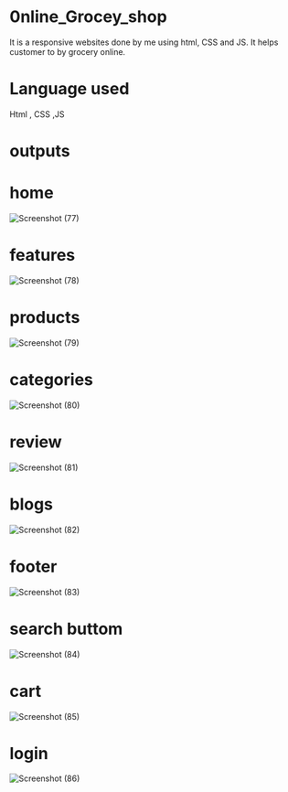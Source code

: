 # 0nline_Grocey_shop
It is a responsive websites done by me using html, CSS and JS. It helps customer to by grocery online.
# Language used
Html , CSS ,JS
# outputs
# home
![Screenshot (77)](https://github.com/Sahoo6371/0nline_Grocey_shop/assets/121501908/0d06d4d2-d3bd-4bed-be83-07b0218fcc6d)
# features
![Screenshot (78)](https://github.com/Sahoo6371/0nline_Grocey_shop/assets/121501908/4dd2fe76-b799-422e-a9eb-fbef9d3e6c8c)
# products
![Screenshot (79)](https://github.com/Sahoo6371/0nline_Grocey_shop/assets/121501908/73e763d0-e53c-48db-ac5c-60162cdf65af)
# categories
![Screenshot (80)](https://github.com/Sahoo6371/0nline_Grocey_shop/assets/121501908/29d31f14-7d21-408b-b761-f51d201dd8f6)
# review
![Screenshot (81)](https://github.com/Sahoo6371/0nline_Grocey_shop/assets/121501908/140bed32-956a-42a0-a73c-a38276db8a43)
# blogs
![Screenshot (82)](https://github.com/Sahoo6371/0nline_Grocey_shop/assets/121501908/ca395a31-2f07-463b-9322-bb37e94a7fa4)
# footer
![Screenshot (83)](https://github.com/Sahoo6371/0nline_Grocey_shop/assets/121501908/3f75ab25-6bd2-47c1-95ef-267cb1e5e03b)
# search buttom
![Screenshot (84)](https://github.com/Sahoo6371/0nline_Grocey_shop/assets/121501908/3652d773-f3af-4588-88ce-594c92199e66)
# cart
![Screenshot (85)](https://github.com/Sahoo6371/0nline_Grocey_shop/assets/121501908/2701fdaf-cb1e-4091-9604-68ad67b18b18)
# login
![Screenshot (86)](https://github.com/Sahoo6371/0nline_Grocey_shop/assets/121501908/2c503f56-03aa-4694-bba7-d0a87d12afa1)


